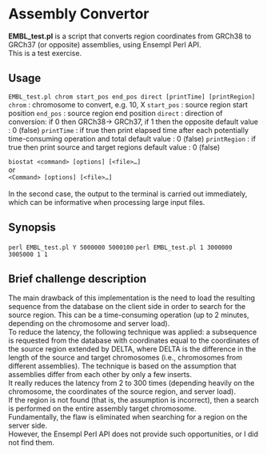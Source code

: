 # Assembly Convertor
**EMBL_test.pl** is a script that converts region coordinates from GRCh38 to GRCh37 (or opposite) assemblies, using Ensempl Perl API.<br>
This is a test exercise.<br>

## Usage
`EMBL_test.pl chrom start_pos end_pos direct [printTime] [printRegion]`<br>
`chrom`	: chromosome to convert, e.g. 10, X
`start_pos`	: source region start position
`end_pos`	: source region end position
`direct`	: direction of conversion: if 0 then GRCh38-> GRCh37, if 1 then the opposite 
default value	: 0 (false)
`printTime`	: if true then print elapsed time after each potentially time-consuming operation and total
default value	: 0 (false)
`printRegion`	: if true then print source and target regions
default value	: 0 (false)

`biostat <command> [options] [<file>…]`<br>
or<br>
`<Command> [options] [<file>…]`<br><br>
In the second case, the output to the terminal is carried out immediately, which can be informative when processing large input files.

## Synopsis
`perl EMBL_test.pl Y 5000000 5000100`
`perl EMBL_test.pl 1 3000000 3005000 1 1`

## Brief challenge description
The main drawback of this implementation is the need to load the resulting sequence from the database on the client side in order to search for the source region.
 This can be a time-consuming operation (up to 2 minutes, depending on the chromosome and server load).<br>
To reduce the latency, the following technique was applied: a subsequence is requested from the database 
with coordinates equal to the coordinates of the source region extended by DELTA, 
where DELTA is the difference in the length of the source and target chromosomes (i.e., chromosomes from different assemblies). 
The technique is based on the assumption that assemblies differ from each other by only a few inserts.<br>
It really reduces the latency from 2 to 300 times (depending heavily on the chromosome, the coordinates of the source region, and server load).<br>
If the region is not found (that is, the assumption is incorrect), then a search is performed on the entire assembly target chromosome.<br>
Fundamentally, the flaw is eliminated when searching for a region on the server side.<br>
However, the Ensempl Perl API does not provide such opportunities, or I did not find them.

